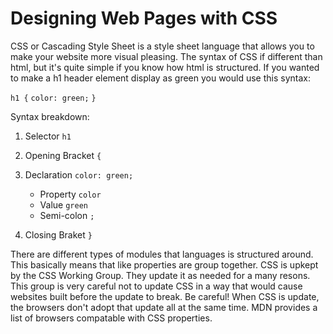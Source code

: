 # Designing Web Pages with CSS

CSS or Cascading Style Sheet is a style sheet language that allows you to make your website more visual pleasing. The syntax of CSS if different than html, but it's quite simple if you know how html is structured. If you wanted to make a h1 header element display as green you would use this syntax:

`h1 {`
    `color: green;`
`}`

Syntax breakdown:

1. Selector `h1`
2. Opening Bracket `{`
3. Declaration `color: green;`

    - Property `color`
    - Value `green`
    - Semi-colon `;`

4. Closing Braket `}`

There are different types of modules that languages is structured around. This basically means that like properties are group together. CSS is upkept by the CSS Working Group. They update it as needed for a many resons. This group is very careful not to update CSS in a way that would cause websites built before the update to break. Be careful! When CSS is update, the browsers don't adopt that update all at the same time. MDN provides a list of browsers compatable with CSS properties. 